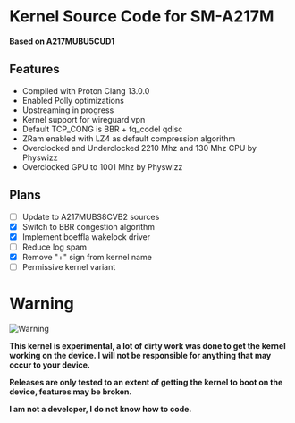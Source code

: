 # Kernel Source Code for SM-A217M
**Based on A217MUBU5CUD1**

## Features
* Compiled with Proton Clang 13.0.0
* Enabled Polly optimizations
* Upstreaming in progress
* Kernel support for wireguard vpn
* Default TCP_CONG is BBR + fq_codel qdisc
* ZRam enabled with LZ4 as default compression algorithm
* Overclocked and Underclocked 2210 Mhz and 130 Mhz CPU by Physwizz
* Overclocked GPU to 1001 Mhz by Physwizz

## Plans
- [ ] Update to A217MUBS8CVB2 sources
- [x] Switch to BBR congestion algorithm
- [x] Implement boeffla wakelock driver
- [ ] Reduce log spam
- [x] Remove "+" sign from kernel name
- [ ] Permissive kernel variant

# Warning
![Warning](http://www.clker.com/cliparts/H/Z/0/R/f/S/warning-icon-hi.png)

**This kernel is experimental, a lot of dirty work was done to get the kernel working on the device. I will not be responsible for anything that may occur to your device.**

**Releases are only tested to an extent of getting the kernel to boot on the device, features may be broken.**

**I am not a developer, I do not know how to code.**

